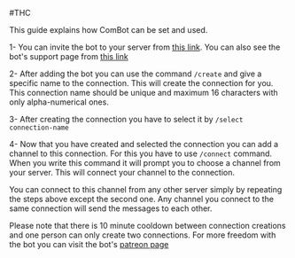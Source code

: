 #THC 
 
This guide explains how ComBot can be set and used.

1- You can invite the bot to your server from [this link](https://discord.com/oauth2/authorize?client_id=652938911642943498&permissions=537259088&scope=bot%20applications.commands). You can also see the bot's support page from [this link](https://discord.gg/VdT64GM)

2- After adding the bot you can use the command ``/create`` and give a specific name to the connection. This will create the connection for you. This connection name should be unique and maximum 16 characters with only alpha-numerical ones.

3- After creating the connection you have to select it by ``/select connection-name``

4- Now that you have created and selected the connection you can add a channel to this connection. For this you have to use ``/connect`` command. When you write this command it will prompt you to choose a channel from your server. This will connect your channel to the connection.

You can connect to this channel from any other server simply by repeating the steps above except the second one. Any channel you connect to the same connection will send the messages to each other.
    
Please note that there is 10 minute cooldown between connection creations and one person can only create two connections. For more freedom with the bot you can visit the bot's [patreon page](https://www.patreon.com/join/soupcreations)
